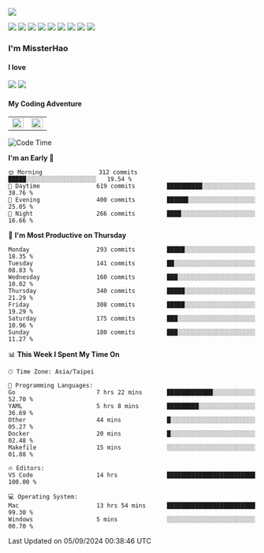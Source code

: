 ![](https://komarev.com/ghpvc/?username=MissterHao&color=ff69b4)

[![](https://img.shields.io/badge/Amazon%20AWS-%23232F3E?logo=amazon-aws&logoColor=white&style=for-the-badge)](https://aws.amazon.com/)
[![](https://img.shields.io/badge/Python-3776AB?style=for-the-badge&logo=python&logoColor=white)](https://www.djangoproject.com/)
[![](https://img.shields.io/badge/Django-092E20?style=for-the-badge&logo=django&logoColor=white)](https://www.python.org/)
[![](https://img.shields.io/badge/Rust-%23EB6400?style=for-the-badge&logo=rust&logoColor=white)](https://www.python.org/)
[![](https://img.shields.io/badge/Flask-23232F3E?style=for-the-badge&logo=flask&logoColor=white)](https://flask.palletsprojects.com/en/2.1.x/)
[![](https://img.shields.io/badge/go-%2300ADD8.svg?&style=for-the-badge&logo=go&logoColor=white)](https://golang.org/)
[![](https://img.shields.io/badge/javascript-%23F7DF1E.svg?&style=for-the-badge&logo=javascript&logoColor=black)](https://www.javascript.com/)
[![](https://img.shields.io/badge/mysql-%234479A1.svg?&style=for-the-badge&logo=mysql&logoColor=white)](https://www.mysql.com/)
[![](https://img.shields.io/badge/docker-%232496ED.svg?&style=for-the-badge&logo=docker&logoColor=white)](https://www.docker.com/)

### I'm MissterHao

#### I love  
![](https://img.shields.io/badge/Netflix-E50914?style=for-the-badge&logo=netflix&logoColor=white)
![](https://img.shields.io/badge/YouTube-FF0000?style=for-the-badge&logo=youtube&logoColor=white)

#### My Coding Adventure
<!-- Readme stats -->
<!-- https://github.com/anuraghazra/github-readme-stats -->
<table>
<tr>
    <td valign="top" width="50%">
    <img src="https://github-readme-stats.vercel.app/api?username=MissterHao&hide_border=true&show_icons=true&locale=en" align="left" style="width: 100%" />
    </td>
    <td valign="top" width="50%">
    <img src="https://github-readme-stats.vercel.app/api/top-langs?username=MissterHao&hide_border=true&show_icons=true&locale=en&layout=compact" align="left" style="width: 100%" />
    </td>
</tr>
</table>  


<!--START_SECTION:waka-->
![Code Time](http://img.shields.io/badge/Code%20Time-1%2C702%20hrs%2046%20mins-blue)

**I'm an Early 🐤** 

```text
🌞 Morning                312 commits         █████░░░░░░░░░░░░░░░░░░░░   19.54 % 
🌆 Daytime                619 commits         ██████████░░░░░░░░░░░░░░░   38.76 % 
🌃 Evening                400 commits         ██████░░░░░░░░░░░░░░░░░░░   25.05 % 
🌙 Night                  266 commits         ████░░░░░░░░░░░░░░░░░░░░░   16.66 % 
```
📅 **I'm Most Productive on Thursday** 

```text
Monday                   293 commits         █████░░░░░░░░░░░░░░░░░░░░   18.35 % 
Tuesday                  141 commits         ██░░░░░░░░░░░░░░░░░░░░░░░   08.83 % 
Wednesday                160 commits         ███░░░░░░░░░░░░░░░░░░░░░░   10.02 % 
Thursday                 340 commits         █████░░░░░░░░░░░░░░░░░░░░   21.29 % 
Friday                   308 commits         █████░░░░░░░░░░░░░░░░░░░░   19.29 % 
Saturday                 175 commits         ███░░░░░░░░░░░░░░░░░░░░░░   10.96 % 
Sunday                   180 commits         ███░░░░░░░░░░░░░░░░░░░░░░   11.27 % 
```


📊 **This Week I Spent My Time On** 

```text
🕑︎ Time Zone: Asia/Taipei

💬 Programming Languages: 
Go                       7 hrs 22 mins       █████████████░░░░░░░░░░░░   52.70 % 
YAML                     5 hrs 8 mins        █████████░░░░░░░░░░░░░░░░   36.69 % 
Other                    44 mins             █░░░░░░░░░░░░░░░░░░░░░░░░   05.27 % 
Docker                   20 mins             █░░░░░░░░░░░░░░░░░░░░░░░░   02.48 % 
Makefile                 15 mins             ░░░░░░░░░░░░░░░░░░░░░░░░░   01.88 % 

🔥 Editors: 
VS Code                  14 hrs              █████████████████████████   100.00 % 

💻 Operating System: 
Mac                      13 hrs 54 mins      █████████████████████████   99.30 % 
Windows                  5 mins              ░░░░░░░░░░░░░░░░░░░░░░░░░   00.70 % 
```


 Last Updated on 05/09/2024 00:38:46 UTC
<!--END_SECTION:waka-->

<!--
**MissterHao/MissterHao** is a ✨ _special_ ✨ repository because its `README.md` (this file) appears on your GitHub profile.

Here are some ideas to get you started:

- 🔭 I’m currently working on ...
- 🌱 I’m currently learning ...
- 👯 I’m looking to collaborate on ...
- 🤔 I’m looking for help with ...
- 💬 Ask me about ...
- 📫 How to reach me: ...
- 😄 Pronouns: ...
- ⚡ Fun fact: ...
-->
